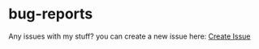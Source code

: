 # bug-reports

Any issues with my stuff? you can create a new issue here: [Create Issue](https://github.com/daanv2-org/bug-reports/issues/new?template=Blank+issue)
